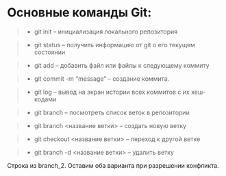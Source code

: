 # Основные команды Git:

> * git init – инициализация локального репозитория

> * git status – получить информацию от git о его текущем состоянии

> * git add – добавить файл или файлы к следующему коммиту

> * git commit -m “message” – создание коммита.

> * git log – вывод на экран истории всех коммитов с их хеш-кодами

> * git branch – посмотреть список веток в репозитории

> * git branch <название ветки> – создать новую ветку

> * git checkout <название ветки> – переход к другой ветке

> * git branch -d <название ветки> – удалить ветку

Строка из branch_2. Оставим оба варианта при разрешении конфликта.